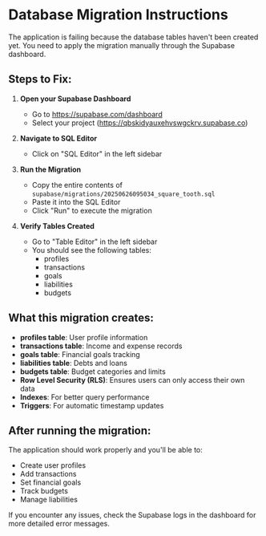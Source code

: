 # Database Migration Instructions

The application is failing because the database tables haven't been created yet. You need to apply the migration manually through the Supabase dashboard.

## Steps to Fix:

1. **Open your Supabase Dashboard**
   - Go to https://supabase.com/dashboard
   - Select your project (https://qbskidyauxehvswgckrv.supabase.co)

2. **Navigate to SQL Editor**
   - Click on "SQL Editor" in the left sidebar

3. **Run the Migration**
   - Copy the entire contents of `supabase/migrations/20250626095034_square_tooth.sql`
   - Paste it into the SQL Editor
   - Click "Run" to execute the migration

4. **Verify Tables Created**
   - Go to "Table Editor" in the left sidebar
   - You should see the following tables:
     - profiles
     - transactions
     - goals
     - liabilities
     - budgets

## What this migration creates:

- **profiles table**: User profile information
- **transactions table**: Income and expense records
- **goals table**: Financial goals tracking
- **liabilities table**: Debts and loans
- **budgets table**: Budget categories and limits
- **Row Level Security (RLS)**: Ensures users can only access their own data
- **Indexes**: For better query performance
- **Triggers**: For automatic timestamp updates

## After running the migration:

The application should work properly and you'll be able to:
- Create user profiles
- Add transactions
- Set financial goals
- Track budgets
- Manage liabilities

If you encounter any issues, check the Supabase logs in the dashboard for more detailed error messages.